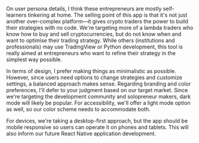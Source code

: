 On user persona details, I think these entrepreneurs are mostly self-learners tinkering at home. The selling point of this app is that it's not just another over-complex platform—it gives crypto traders the power to build their strategies with no code. We're targeting more of a lambda traders who know how to buy and sell cryptocurrencies, but do not know when and want to optimise their trading strategy. While others (institutions and professionals) may use TradingView or Python development, this tool is really aimed at entrepreneurs who want to refine their strategy in the simplest way possible.

In terms of design, I prefer making things as minimalistic as possible. However, since users need options to change strategies and customize settings, a balanced approach makes sense. Regarding branding and color preferences, I'll defer to your judgment based on our target market. Since we're targeting the development community and solopreneur makers, dark mode will likely be popular. For accessibility, we'll offer a light mode option as well, so our color scheme needs to accommodate both.

For devices, we're taking a desktop-first approach, but the app should be mobile responsive so users can operate it on phones and tablets. This will also inform our future React Native application development.